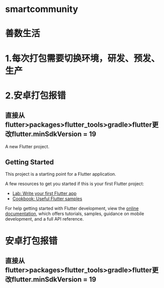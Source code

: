 # smartcommunity
# 善数生活

# 1.每次打包需要切换环境，研发、预发、生产
# 2.安卓打包报错
##  直接从flutter>packages>flutter_tools>gradle>flutter更改flutter.minSdkVersion = 19

A new Flutter project.

## Getting Started

This project is a starting point for a Flutter application.

A few resources to get you started if this is your first Flutter project:

- [Lab: Write your first Flutter app](https://docs.flutter.dev/get-started/codelab)
- [Cookbook: Useful Flutter samples](https://docs.flutter.dev/cookbook)

For help getting started with Flutter development, view the
[online documentation](https://docs.flutter.dev/), which offers tutorials,
samples, guidance on mobile development, and a full API reference.

# 安卓打包报错
## 直接从flutter>packages>flutter_tools>gradle>flutter更改flutter.minSdkVersion = 19
